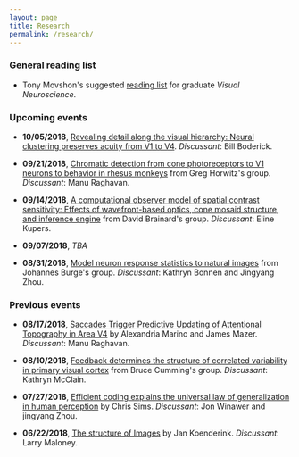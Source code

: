 ```yaml
---
layout: page
title: Research
permalink: /research/
---
```


### General reading list
* Tony Movshon's suggested [reading list](http://www.cns.nyu.edu/~tony/vns/) for graduate *Visual Neuroscience*.

### Upcoming events

* **10/05/2018**, [Revealing detail along the visual hierarchy: Neural clustering preserves acuity from V1 to V4](https://www.cell.com/action/showPdf?pii=S0896-6273%2818%2930186-7). *Discussant*: Bill Boderick.

* **09/21/2018**, [Chromatic detection from cone photoreceptors to V1 neurons to behavior in rhesus monkeys](https://jov.arvojournals.org/article.aspx?articleid=2468654) from Greg Horwitz's group. *Discussant*: Manu Raghavan.

* **09/14/2018**, [A computational observer model of spatial contrast sensitivity: Effects of wavefront-based optics, cone mosaid structure, and inference engine](https://www.biorxiv.org/content/early/2018/07/27/378323) from David Brainard's group. *Discussant*: Eline Kupers.

* **09/07/2018**, *TBA*

* **08/31/2018**, [Model neuron response statistics to natural images](http://burgelab.psych.upenn.edu/ewExternalFiles/IyerBurge_bioRxiv_2018.pdf) from Johannes Burge's group. *Discussant*: Kathryn Bonnen and Jingyang Zhou.


### Previous events

* **08/17/2018**, [Saccades Trigger Predictive Updating of Attentional Topography in Area V4](https://www.sciencedirect.com/science/article/pii/S0896627318301971?via%3Dihub) by Alexandria Marino and James Mazer. *Discussant*: Manu Raghavan.

* **08/10/2018**, [Feedback determines the structure of correlated variability in primary visual cortex](https://www.nature.com/articles/s41593-018-0089-1) from Bruce Cumming's group. *Discussant*: Kathryn McClain.

* **07/27/2018**, [Efficient coding explains the universal law of generalization in human perception](http://science.sciencemag.org.proxy.library.nyu.edu/content/360/6389/652.full) by Chris Sims. *Discussant*: Jon Winawer and jingyang Zhou.

* **06/22/2018**, [The structure of Images](https://link.springer.com/content/pdf/10.1007%2FBF00336961.pdf) by Jan Koenderink. *Discussant*: Larry Maloney. 


